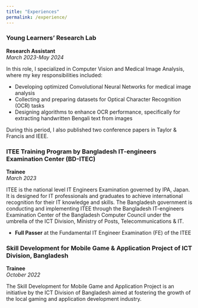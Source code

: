 ```yaml
---
title: "Experiences"
permalink: /experience/
---
```


### Young Learners’ Research Lab
**Research Assistant**  
*March 2023-May 2024*

In this role, I specialized in Computer Vision and Medical Image Analysis, where my key responsibilities included:

- Developing optimized Convolutional Neural Networks for medical image analysis
- Collecting and preparing datasets for Optical Character Recognition (OCR) tasks
- Designing algorithms to enhance OCR performance, specifically for extracting handwritten Bengali text from images

During this period, I also published two conference papers in Taylor & Francis and IEEE.


### ITEE Training Program by Bangladesh IT-engineers Examination Center (BD-ITEC)
**Trainee**  
*March 2023*  

ITEE is the national level IT Engineers Examination governed by IPA, Japan. It is designed for IT professionals and graduates to achieve international recognition for their IT knowledge and skills. The Bangladesh government is conducting and implementing ITEE through the Bangladesh IT-engineers Examination Center of the Bangladesh Computer Council under the umbrella of the ICT Division, Ministry of Posts, Telecommunications & IT.
- **Full Passer** at the Fundamental IT Engineer Examination (FE) of the ITEE

### Skill Development for Mobile Game & Application Project of ICT Division, Bangladesh
**Trainee**  
*October 2022*  

The Skill Development for Mobile Game and Application Project is an initiative by the ICT Division of Bangladesh aimed at fostering the growth of the local gaming and application development industry.



